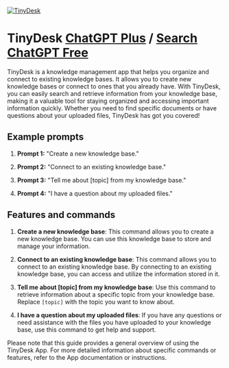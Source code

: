 
[![TinyDesk](https://files.oaiusercontent.com/file-Lzekgv35BwWkKL0HUVEgDbEP?se=2123-10-18T00%3A39%3A35Z&sp=r&sv=2021-08-06&sr=b&rscc=max-age%3D31536000%2C%20immutable&rscd=attachment%3B%20filename%3Dtinydesklogo-customgpt-white-bg.png&sig=YZmMiJOUajuavEaGn/WMBojeLcR3YRM2Zqwu8CzS8hY%3D)](https://chat.openai.com/g/g-r1iSTTq5t-tinydesk)

# TinyDesk [ChatGPT Plus](https://chat.openai.com/g/g-r1iSTTq5t-tinydesk) / [Search ChatGPT Free](https://gptcall.net/index.html#/?search=TinyDesk)

TinyDesk is a knowledge management app that helps you organize and connect to existing knowledge bases. It allows you to create new knowledge bases or connect to ones that you already have. With TinyDesk, you can easily search and retrieve information from your knowledge base, making it a valuable tool for staying organized and accessing important information quickly. Whether you need to find specific documents or have questions about your uploaded files, TinyDesk has got you covered!

## Example prompts

1. **Prompt 1:** "Create a new knowledge base."

2. **Prompt 2:** "Connect to an existing knowledge base."

3. **Prompt 3:** "Tell me about [topic] from my knowledge base."

4. **Prompt 4:** "I have a question about my uploaded files."

## Features and commands

1. **Create a new knowledge base**: This command allows you to create a new knowledge base. You can use this knowledge base to store and manage your information.

2. **Connect to an existing knowledge base**: This command allows you to connect to an existing knowledge base. By connecting to an existing knowledge base, you can access and utilize the information stored in it.

3. **Tell me about [topic] from my knowledge base**: Use this command to retrieve information about a specific topic from your knowledge base. Replace `[topic]` with the topic you want to know about.

4. **I have a question about my uploaded files**: If you have any questions or need assistance with the files you have uploaded to your knowledge base, use this command to get help and support.

Please note that this guide provides a general overview of using the TinyDesk App. For more detailed information about specific commands or features, refer to the App documentation or instructions.


